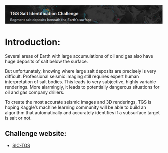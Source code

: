 
<p align="center">
  <img src="Images/TGS.png" width="1050"/>
</p>

# Introduction:

Several areas of Earth with large accumulations of oil and gas also have huge deposits of salt below  the surface.

But unfortunately, knowing where large salt deposits are precisely is very difficult. Professional seismic imaging still requires expert human interpretation of salt bodies. This leads to very subjective, highly variable renderings. More alarmingly, it leads to potentially dangerous situations for oil and gas company drillers. 

To create the most accurate seismic images and 3D renderings, TGS is hoping Kaggle’s machine learning community will be able to build an algorithm that automatically and accurately identifies if a subsurface target is salt or not.



## Challenge website:
 
- [SIC-TGS](https://www.kaggle.com/c/tgs-salt-identification-challenge#description)
